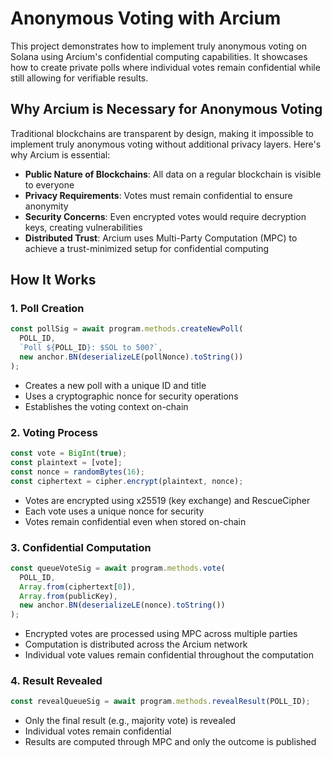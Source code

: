 # Anonymous Voting with Arcium

This project demonstrates how to implement truly anonymous voting on Solana using Arcium's confidential computing capabilities. It showcases how to create private polls where individual votes remain confidential while still allowing for verifiable results.

## Why Arcium is Necessary for Anonymous Voting

Traditional blockchains are transparent by design, making it impossible to implement truly anonymous voting without additional privacy layers. Here's why Arcium is essential:

- **Public Nature of Blockchains**: All data on a regular blockchain is visible to everyone
- **Privacy Requirements**: Votes must remain confidential to ensure anonymity
- **Security Concerns**: Even encrypted votes would require decryption keys, creating vulnerabilities
- **Distributed Trust**: Arcium uses Multi-Party Computation (MPC) to achieve a trust-minimized setup for confidential computing

## How It Works

### 1. Poll Creation

```typescript
const pollSig = await program.methods.createNewPoll(
  POLL_ID,
  `Poll ${POLL_ID}: $SOL to 500?`,
  new anchor.BN(deserializeLE(pollNonce).toString())
);
```

- Creates a new poll with a unique ID and title
- Uses a cryptographic nonce for security operations
- Establishes the voting context on-chain

### 2. Voting Process

```typescript
const vote = BigInt(true);
const plaintext = [vote];
const nonce = randomBytes(16);
const ciphertext = cipher.encrypt(plaintext, nonce);
```

- Votes are encrypted using x25519 (key exchange) and RescueCipher
- Each vote uses a unique nonce for security
- Votes remain confidential even when stored on-chain

### 3. Confidential Computation

```typescript
const queueVoteSig = await program.methods.vote(
  POLL_ID,
  Array.from(ciphertext[0]),
  Array.from(publicKey),
  new anchor.BN(deserializeLE(nonce).toString())
);
```

- Encrypted votes are processed using MPC across multiple parties
- Computation is distributed across the Arcium network
- Individual vote values remain confidential throughout the computation

### 4. Result Revealed

```typescript
const revealQueueSig = await program.methods.revealResult(POLL_ID);
```

- Only the final result (e.g., majority vote) is revealed
- Individual votes remain confidential
- Results are computed through MPC and only the outcome is published
